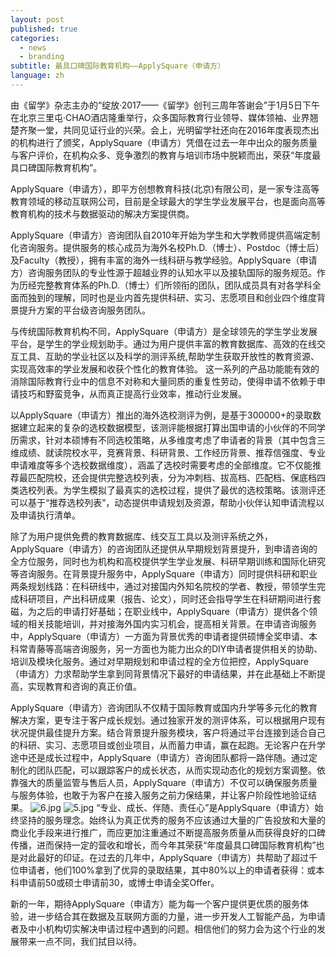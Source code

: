 ```yaml
---
layout: post
published: true
categories:
  - news
  - branding
subtitle: 最具口碑国际教育机构——ApplySquare（申请方）
language: zh
---
```

由《留学》杂志主办的“绽放·2017——《留学》创刊三周年答谢会”于1月5日下午在北京三里屯·CHAO酒店隆重举行，众多国际教育行业领导、媒体领袖、业界翘楚齐聚一堂，共同见证行业的兴荣。会上，光明留学社还向在2016年度表现杰出的机构进行了颁奖，ApplySquare（申请方）凭借在过去一年中出众的服务质量与客户评价，在机构众多、竞争激烈的教育与培训市场中脱颖而出，荣获“年度最具口碑国际教育机构”。

ApplySquare（申请方），即平方创想教育科技(北京)有限公司，是一家专注高等教育领域的移动互联网公司，目前是全球最大的学生学业发展平台，也是面向高等教育机构的技术与数据驱动的解决方案提供商。

ApplySquare（申请方）咨询团队自2010年开始为学生和大学教师提供高端定制化咨询服务。提供服务的核心成员为海外名校Ph.D.（博士）、Postdoc（博士后）及Faculty（教授），拥有丰富的海外一线科研与教学经验。ApplySquare（申请方）咨询服务团队的专业性源于超越业界的认知水平以及接轨国际的服务规范。作为历经完整教育体系的Ph.D.（博士）们所领衔的团队，团队成员具有对各学科全面而独到的理解，同时也是业内首先提供科研、实习、志愿项目和创业四个维度背景提升方案的平台级咨询服务团队。

与传统国际教育机构不同，ApplySquare（申请方）是全球领先的学生学业发展平台，是学生的学业规划助手。通过为用户提供丰富的教育数据库、高效的在线交互工具、互助的学业社区以及科学的测评系统,帮助学生获取开放性的教育资源、实现高效率的学业发展和收获个性化的教育体验。 这一系列的产品功能能有效的消除国际教育行业中的信息不对称和大量同质的重复性劳动，使得申请不依赖于申请技巧和野蛮竞争，从而真正提高行业效率，推动行业发展。

以ApplySquare（申请方）推出的海外选校测评为例，是基于300000+的录取数据建立起来的复杂的选校数据模型，该测评能根据打算出国申请的小伙伴的不同学历需求，针对本硕博有不同选校策略，从多维度考虑了申请者的背景（其中包含三维成绩、就读院校水平，竞赛背景、科研背景、工作经历背景、推荐信强度、专业申请难度等多个选校数据维度），涵盖了选校时需要考虑的全部维度。它不仅能推荐最匹配院校，还会提供完整选校列表，分为冲刺档、拔高档、匹配档、保底档四类选校列表。为学生模拟了最真实的选校过程，提供了最优的选校策略。该测评还可以基于“推荐选校列表”，动态提供申请规划及资源，帮助小伙伴认知申请流程以及申请执行清单。

除了为用户提供免费的教育数据库、线交互工具以及测评系统之外，ApplySquare（申请方）的咨询团队还提供从早期规划背景提升，到申请咨询的全方位服务，同时也为机构和高校提供学生学业发展、科研早期训练和国际化研究等咨询服务。在背景提升服务中，ApplySquare（申请方）同时提供科研和职业两条规划线路：在科研线中，通过对接国内外知名院校的学者、教授，带领学生完成科研项目，产出科研成果（报告、论文），同时还会指导学生在科研期间进行套磁，为之后的申请打好基础；在职业线中，ApplySquare（申请方）提供各个领域的相关技能培训，并对接海外国内实习机会，提高相关背景。在申请咨询服务中，ApplySquare（申请方）一方面为背景优秀的申请者提供硕博全奖申请、本科常青藤等高端咨询服务，另一方面也为能力出众的DIY申请者提供相关的协助、培训及模块化服务。通过对早期规划和申请过程的全方位把控，ApplySquare（申请方）力求帮助学生拿到同背景情况下最好的申请结果，并在此基础上不断提高，实现教育和咨询的真正价值。

ApplySquare（申请方）咨询团队不仅精于国际教育或国内升学等多元化的教育解决方案，更专注于客户成长规划。通过独家开发的测评体系，可以根据用户现有状况提供最佳提升方案。结合背景提升服务模块，客户将通过平台连接到适合自己的科研、实习、志愿项目或创业项目，从而蓄力申请，赢在起跑。无论客户在升学途中还是成长过程中，ApplySquare（申请方）咨询团队都将一路伴随。通过定制化的团队匹配，可以跟踪客户的成长状态，从而实现动态化的规划方案调整。依靠强大的质量监管与售后人员，ApplySquare（申请方）不仅可以确保服务质量与服务体验，也敢于为客户在接入服务之前力保结果，并让客户阶段性地验证结果。
![6.jpg]({{site.baseurl}}/image/6.jpg)
![5.jpg]({{site.baseurl}}/image/5.jpg)
 “专业、成长、伴随、责任心”是ApplySquare（申请方）始终坚持的服务理念。始终认为真正优秀的服务不应该通过大量的广告投放和大量的商业化手段来进行推广，而应更加注重通过不断提高服务质量从而获得良好的口碑传播，进而保持一定的营收和增长，而今年其荣获“年度最具口碑国际教育机构”也是对此最好的印证。在过去的几年中，ApplySquare（申请方）共帮助了超过千位申请者，他们100%拿到了优异的录取结果，其中80%以上的申请者获得：或本科申请前50或硕士申请前30，或博士申请全奖Offer。

新的一年，期待ApplySquare（申请方）能为每一个客户提供更优质的服务体验，进一步结合其在数据及互联网方面的力量，进一步开发人工智能产品，为申请者及中小机构切实解决申请过程中遇到的问题。相信他们的努力会为这个行业的发展带来一点不同，我们拭目以待。
